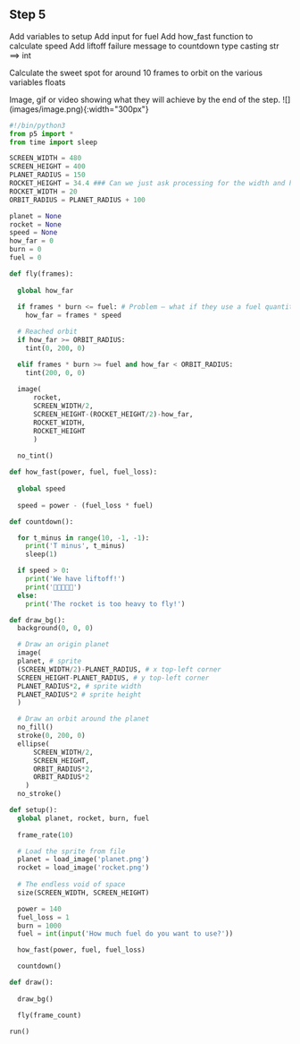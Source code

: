 ## Step 5

<div style="display: flex; flex-wrap: wrap">
<div style="flex-basis: 200px; flex-grow: 1; margin-right: 15px;">
Add variables to setup
Add input for fuel
Add how_fast function to calculate speed
Add liftoff failure message to countdown
type casting str ==> int

Calculate the sweet spot for around 10 frames to orbit on the various variables
floats
</div>
<div>
Image, gif or video showing what they will achieve by the end of the step. ![](images/image.png){:width="300px"}
</div>
</div>


```python
#!/bin/python3
from p5 import *
from time import sleep

SCREEN_WIDTH = 480
SCREEN_HEIGHT = 400
PLANET_RADIUS = 150
ROCKET_HEIGHT = 34.4 ### Can we just ask processing for the width and height?
ROCKET_WIDTH = 20
ORBIT_RADIUS = PLANET_RADIUS + 100

planet = None
rocket = None
speed = None
how_far = 0
burn = 0
fuel = 0

def fly(frames):
  
  global how_far 
  
  if frames * burn <= fuel: # Problem — what if they use a fuel quantity that's a fraction of the burn rate?
    how_far = frames * speed

  # Reached orbit
  if how_far >= ORBIT_RADIUS:
    tint(0, 200, 0)

  elif frames * burn >= fuel and how_far < ORBIT_RADIUS:
    tint(200, 0, 0)
  
  image(
      rocket, 
      SCREEN_WIDTH/2, 
      SCREEN_HEIGHT-(ROCKET_HEIGHT/2)-how_far, 
      ROCKET_WIDTH, 
      ROCKET_HEIGHT
      )
  
  no_tint()

def how_fast(power, fuel, fuel_loss):
  
  global speed
  
  speed = power - (fuel_loss * fuel)

def countdown():

  for t_minus in range(10, -1, -1):
    print('T minus', t_minus)
    sleep(1)

  if speed > 0:
    print('We have liftoff!')
    print('🚀🚀🚀🚀🚀')
  else:
    print('The rocket is too heavy to fly!')

def draw_bg():
  background(0, 0, 0)

  # Draw an origin planet
  image(
  planet, # sprite
  (SCREEN_WIDTH/2)-PLANET_RADIUS, # x top-left corner
  SCREEN_HEIGHT-PLANET_RADIUS, # y top-left corner
  PLANET_RADIUS*2, # sprite width
  PLANET_RADIUS*2 # sprite height
  )

  # Draw an orbit around the planet
  no_fill()
  stroke(0, 200, 0)
  ellipse(
      SCREEN_WIDTH/2, 
      SCREEN_HEIGHT, 
      ORBIT_RADIUS*2,
      ORBIT_RADIUS*2
    )
  no_stroke()

def setup():
  global planet, rocket, burn, fuel
  
  frame_rate(10)

  # Load the sprite from file
  planet = load_image('planet.png')
  rocket = load_image('rocket.png')
  
  # The endless void of space
  size(SCREEN_WIDTH, SCREEN_HEIGHT)

  power = 140
  fuel_loss = 1
  burn = 1000
  fuel = int(input('How much fuel do you want to use?'))

  how_fast(power, fuel, fuel_loss)

  countdown()

def draw():
  
  draw_bg()

  fly(frame_count)
  
run()


```